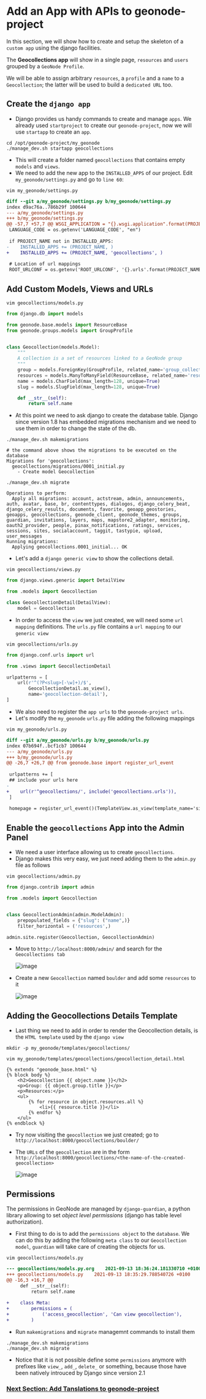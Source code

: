 # Add an App with APIs to geonode-project
In this section, we will show how to create and setup the skeleton of a `custom app` using the django facilities.

The **Geocollections app** will show in a single page, `resources` and `users` grouped by a `GeoNode Profile`.

We will be able to assign arbitrary `resources`, a `profile` and a `name` to a `Geocollection`; the latter will be used to build a `dedicated URL` too.

## Create the `django app`
- Django provides us handy commands to create and manage `apps`. We already used `startproject` to create our `geonode-project`, now we will use `startapp` to create an `app`.

```shell
cd /opt/geonode-project/my_geonode
./manage_dev.sh startapp geocollections
```

- This will create a folder named `geocollections` that contains empty `models` and `views`.
- We need to add the new app to the `INSTALLED_APPS` of our project. Edit `my_geonode/settings.py` and go to `line 60`:

```shell
vim my_geonode/settings.py
```

```diff
diff --git a/my_geonode/settings.py b/my_geonode/settings.py
index d9ac76a..786b29f 100644
--- a/my_geonode/settings.py
+++ b/my_geonode/settings.py
@@ -57,7 +57,7 @@ WSGI_APPLICATION = "{}.wsgi.application".format(PROJECT_NAME)
 LANGUAGE_CODE = os.getenv('LANGUAGE_CODE', "en")
 
 if PROJECT_NAME not in INSTALLED_APPS:
-    INSTALLED_APPS += (PROJECT_NAME, )
+    INSTALLED_APPS += (PROJECT_NAME, 'geocollections', )
 
 # Location of url mappings
 ROOT_URLCONF = os.getenv('ROOT_URLCONF', '{}.urls'.format(PROJECT_NAME))
```
 
## Add Custom Models, Views and URLs
```shell
vim geocollections/models.py
```
```python
from django.db import models

from geonode.base.models import ResourceBase
from geonode.groups.models import GroupProfile


class Geocollection(models.Model):
    """
    A collection is a set of resources linked to a GeoNode group
    """
    group = models.ForeignKey(GroupProfile, related_name='group_collections', on_delete=models.CASCADE)
    resources = models.ManyToManyField(ResourceBase, related_name='resource_collections')
    name = models.CharField(max_length=128, unique=True)
    slug = models.SlugField(max_length=128, unique=True)

    def __str__(self):
        return self.name
```

- At this point we need to ask django to create the database table. Django since version 1.8 has embedded migrations mechanism and we need to use them in order to change the state of the db.

```shell
./manage_dev.sh makemigrations

# the command above shows the migrations to be executed on the database
Migrations for 'geocollections':
  geocollections/migrations/0001_initial.py
    - Create model Geocollection

./manage_dev.sh migrate

Operations to perform:
  Apply all migrations: account, actstream, admin, announcements, auth, avatar, base, br, contenttypes, dialogos, django_celery_beat, django_celery_results, documents, favorite, geoapp_geostories, geoapps, geocollections, geonode_client, geonode_themes, groups, guardian, invitations, layers, maps, mapstore2_adapter, monitoring, oauth2_provider, people, pinax_notifications, ratings, services, sessions, sites, socialaccount, taggit, tastypie, upload, user_messages
Running migrations:
  Applying geocollections.0001_initial... OK
```

- Let's add a `django generic view` to show the collections detail.

```shell
vim geocollections/views.py
```
```python
from django.views.generic import DetailView

from .models import Geocollection

class GeocollectionDetail(DetailView):
    model = Geocollection
```

- In order to access the `view` we just created, we will need some `url mapping` definitions. The `urls.py` file contains a `url mapping` to our `generic view`

```shell
vim geocollections/urls.py
```
```python
from django.conf.urls import url

from .views import GeocollectionDetail

urlpatterns = [
    url(r'^(?P<slug>[-\w]+)/$',
        GeocollectionDetail.as_view(),
        name='geocollection-detail'),
]
```

- We also need to register the `app urls` to the `geonode-project urls`.
- Let's modify the `my_geonode` `urls.py` file adding the following mappings

```shell
vim my_geonode/urls.py
```
```diff
diff --git a/my_geonode/urls.py b/my_geonode/urls.py
index 07b694f..bcf1cb7 100644
--- a/my_geonode/urls.py
+++ b/my_geonode/urls.py
@@ -26,7 +26,7 @@ from geonode.base import register_url_event
 
 urlpatterns += [
 ## include your urls here
-
+    url(r'^geocollections/', include('geocollections.urls')),
 ]
 
 homepage = register_url_event()(TemplateView.as_view(template_name='site_index.html'))
```

## Enable the `geocollections` App into the Admin Panel
- We need a user interface allowing us to create `geocollections`.
- Django makes this very easy, we just need adding them to the `admin.py` file as follows

```shell
vim geocollections/admin.py
```
```python
from django.contrib import admin

from .models import Geocollection


class GeocollectionAdmin(admin.ModelAdmin):
    prepopulated_fields = {"slug": ("name",)}
    filter_horizontal = ('resources',)

admin.site.register(Geocollection, GeocollectionAdmin)
```

- Move to `http://localhost:8000/admin/` and search for the `Geocollections tab`


    ![image](https://user-images.githubusercontent.com/1278021/133110817-1c17667f-abce-44e3-bd34-89f1301c3993.png)

- Create a new `Geocollection` named `boulder` and add some `resources` to it

    ![image](https://user-images.githubusercontent.com/1278021/133111090-4ee7e3fc-e7fe-4ecd-b6fb-26cc7adc9d2a.png)

## Adding the Geocollections Details Template
- Last thing we need to add in order to render the Geocollection details, is the `HTML template` used by the `django view`

```shell
mkdir -p my_geonode/templates/geocollections/
```
```shell
vim my_geonode/templates/geocollections/geocollection_detail.html
```
```django
{% extends "geonode_base.html" %}
{% block body %}
    <h2>Geocollection {{ object.name }}</h2>
    <p>Group: {{ object.group.title }}</p>
    <p>Resources:</p>
    <ul>
        {% for resource in object.resources.all %}
            <li>{{ resource.title }}</li>
        {% endfor %}
    </ul>
{% endblock %}
```

- Try now visiting the `geocollection` we just created; go to `http://localhost:8000/geocollections/boulder/`
- The `URLs` of the `geocollection` are in the form `http://localhost:8000/geocollections/<the-name-of-the-created-geocollection>`

    ![image](https://user-images.githubusercontent.com/1278021/133127678-5594625a-7aa3-4c62-a4a0-8948bbd3abe8.png)

## Permissions
The permissions in GeoNode are managed by `django-guardian`, a python library allowing to set _object level permissions_ (django has table level authorization).

- First thing to do is to add the `permissions object` to the `database`. We can do this by adding the following `meta class` to our `Geocollection model`, `guardian` will take care of creating the objects for us.

```shell
vim geocollections/models.py
```
```diff
--- geocollections/models.py.org	2021-09-13 18:36:24.181330710 +0100
+++ geocollections/models.py	2021-09-13 18:35:29.788540726 +0100
@@ -16,3 +16,7 @@
     def __str__(self):
         return self.name
 
+    class Meta:
+        permissions = (
+            ('access_geocollection', 'Can view geocollection'),
+        )
```

- Run `makemigrations` and `migrate` managemnt commands to install them

```shell
./manage_dev.sh makemigrations
./manage_dev.sh migrate
```

- Notice that it is not possible define some `permissions` anymore with prefixes like `view_`, `add_`, `delete_` or something, because those have been natively introuced by Django since version 2.1
 
### [Next Section: Add Tanslations to geonode-project](GEONODE_PROJ_TRX.md)

